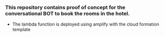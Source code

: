 ### This repository contains proof of concept for the conversational BOT to book the rooms in the hotel.
- The lambda function is deployed using amplify with the cloud formation template
 